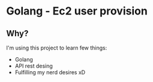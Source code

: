 # Golang - Ec2 user provision

## Why?

I'm using this project to learn few things:

- Golang
- API rest desing
- Fulfilling my nerd desires xD

